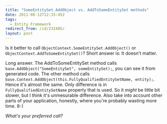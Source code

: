 ```yaml
---
title: "SomeEntitySet.AddObject vs. AddToSomeEntitySet methods"
date: 2011-08-12T12:33:45Z
tags:
  - Entity Framework
redirect_from: /id/232485/
layout: post
---
```

Is it better to call `ObjectContext.SomeEntitySet.AddObject()` or `ObjectContext.AddToSomeEntitySet()`? Short answer is: It doesn't matter.

Long answer. The AddToSomeEntitySet method calls `base.AddObject("SomeEntitySet", someEntitySet);`, you can see it from generated code. The other method calls `base.Context.AddObject(this.FullyQualifiedEntitySetName, entity);`. Hence it's almost the same. Only difference is in `FullyQualifiedEntitySetName` property that is used. So it _might_ be little bit slower, but I think it's unmesurable difference. Also take into account other parts of your application, honestly, where you're probably wasting more time.  8-)

_What's your preferred call?_